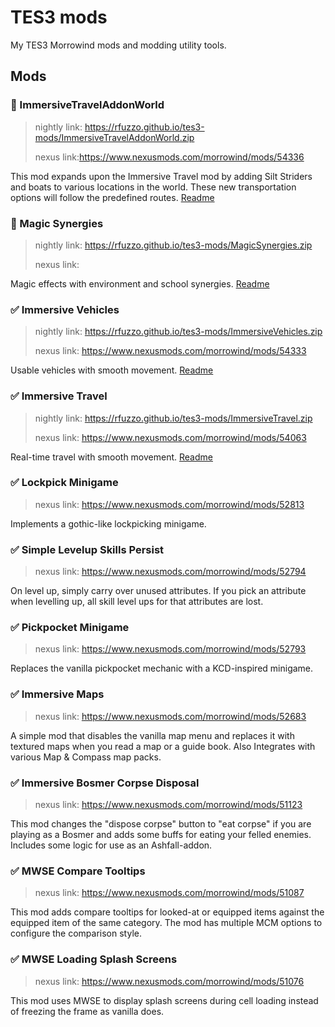 # TES3 mods

My TES3 Morrowind mods and modding utility tools.

## Mods

### 🚧 ImmersiveTravelAddonWorld
>
> nightly link: <https://rfuzzo.github.io/tes3-mods/ImmersiveTravelAddonWorld.zip>
>
> nexus link:<https://www.nexusmods.com/morrowind/mods/54336>

This mod expands upon the Immersive Travel mod by adding Silt Striders and boats to various locations in the world. These new transportation options will follow the predefined routes. [Readme](/MagicSynergies/README.md)

### 🚧 Magic Synergies
>
> nightly link: <https://rfuzzo.github.io/tes3-mods/MagicSynergies.zip>
>
> nexus link:

Magic effects with environment and school synergies. [Readme](/MagicSynergies/README.md)

### ✅ Immersive Vehicles
>
> nightly link: <https://rfuzzo.github.io/tes3-mods/ImmersiveVehicles.zip>
>
> nexus link: <https://www.nexusmods.com/morrowind/mods/54333>

Usable vehicles with smooth movement. [Readme](/Immersive%20Vehicles/README.md)

### ✅ Immersive Travel
>
> nightly link: <https://rfuzzo.github.io/tes3-mods/ImmersiveTravel.zip>
>
> nexus link: <https://www.nexusmods.com/morrowind/mods/54063>

Real-time travel with smooth movement. [Readme](/Immersive%20Travel/README.md)

### ✅ Lockpick Minigame
>
> nexus link: <https://www.nexusmods.com/morrowind/mods/52813>

Implements a gothic-like lockpicking minigame.

### ✅ Simple Levelup Skills Persist
>
> nexus link: <https://www.nexusmods.com/morrowind/mods/52794>

On level up, simply carry over unused attributes. If you pick an attribute when levelling up, all skill level ups for that attributes are lost.

### ✅ Pickpocket Minigame
>
> nexus link: <https://www.nexusmods.com/morrowind/mods/52793>

Replaces the vanilla pickpocket mechanic with a KCD-inspired minigame.

### ✅ Immersive Maps
>
> nexus link: <https://www.nexusmods.com/morrowind/mods/52683>

A simple mod that disables the vanilla map menu and replaces it with textured maps when you read a map or a guide book. Also Integrates with various Map & Compass map packs.

### ✅ Immersive Bosmer Corpse Disposal
>
> nexus link: <https://www.nexusmods.com/morrowind/mods/51123>

This mod changes the "dispose corpse" button to "eat corpse" if you are playing as a Bosmer and adds some buffs for eating your felled enemies. Includes some logic for use as an Ashfall-addon.

### ✅ MWSE Compare Tooltips
>
> nexus link: <https://www.nexusmods.com/morrowind/mods/51087>

This mod adds compare tooltips for looked-at or equipped items against the equipped item of the same category. The mod has multiple MCM options to configure the comparison style.

### ✅ MWSE Loading Splash Screens
>
> nexus link: <https://www.nexusmods.com/morrowind/mods/51076>

This mod uses MWSE to display splash screens during cell loading instead of freezing the frame as vanilla does.
